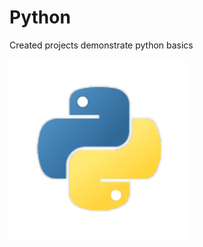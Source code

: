 # Python

Created projects demonstrate python basics


![Logo](https://raw.githubusercontent.com/github/explore/80688e429a7d4ef2fca1e82350fe8e3517d3494d/topics/python/python.png)
